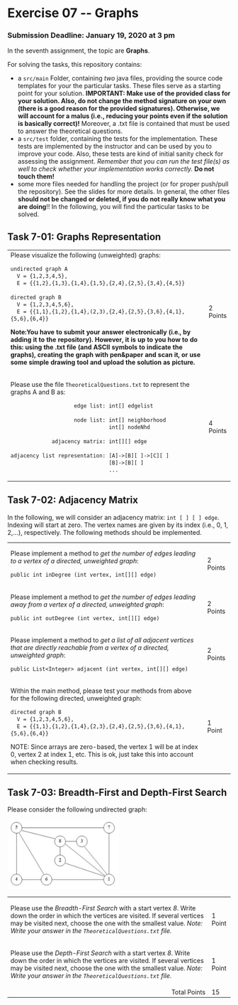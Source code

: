 # Exercise 07 -- Graphs
### Submission Deadline: January 19, 2020 at 3 pm

In the seventh assignment, the topic are **Graphs**.

For solving the tasks, this repository contains:

* a `src/main` Folder, containing *two* java files, providing the source code templates for your the particular tasks. These files serve as a starting point for your solution.
**IMPORTANT: Make use of the provided class for your solution. Also, do not change the method signature on your own (there is a good reason for the provided signatures). Otherwise, we will account for a malus (i.e., reducing your points even if the solution is basically correct)!**
Moreover, a .txt file is contained that must be used to answer the theoretical questions.
* a `src/test` folder, containing the tests for the implementation. These tests are implemented by the instructor and can be used by you to improve your code. Also, these tests are kind of initial sanity check for assessing the assignment.
*Remember that you can run the test file(s) as well to check whether your implementation works correctly.*
**Do not touch them!**
* some more files needed for handling the project (or for proper push/pull the repository). See the slides for more details. In general, the other files **should not be changed or deleted, if you do not really know what you are doing**!!
In the following, you will find the particular tasks to be solved.

## Task 7-01: Graphs Representation

<table border="0">
  <tr>
   <td>
Please visualize the following (unweighted) graphs: 

```
undirected graph A
  V = {1,2,3,4,5}, 
  E = {{1,2},{1,3},{1,4},{1,5},{2,4},{2,5},{3,4},{4,5}}

directed graph B
  V = {1,2,3,4,5,6}, 
  E = {{1,1},{1,2},{1,4},(2,3),{2,4},{2,5},{3,6},{4,1},{5,6},{6,4}}
```

**Note:You have to submit your answer electronically (i.e., by adding it to the repository). However, it is up to you 
how to do this: using the .txt file (and ASCII symbols to indicate the graphs), creating the graph with pen&paper and 
scan it, or use some simple drawing tool and upload the solution as picture.**

</td>

<td> 2 Points</td>
  </tr>
<tr>
  <td>
  
Please use the file `TheoreticalQuestions.txt` to represent the graphs A and B as: 

```
                    edge list: int[] edgelist

                    node list: int[] neighborhood
                               int[] nodeNhd

             adjacency matrix: int[][] edge

adjacency list representation: [A]->[B][ ]->[C][ ]
                               [B]->[B][ ]
                               ...                            
```

</td>
  <td>4 Points</td>
</tr>
</table>

## Task 7-02: Adjacency Matrix

In the following, we will consider an adjacency matrix: `int [ ] [ ] edge`. Indexing will start at zero. 
The vertex names are given by its index (i.e., 0, 1, 2,...), respectively. The following methods should be implemented. 

<table border="0">
<tr>
  <td>
  
Please implement a method to *get the number of edges leading to a vertex of a directed, unweighted graph*:
```
public int inDegree (int vertex, int[][] edge)
```

</td>
  <td>2 Points</td>
</tr>
<tr>
  <td>
  
  Please implement a method to *get the number of edges leading away from a vertex of a directed, unweighted graph*:
  ```
  public int outDegree (int vertex, int[][] edge)
  ```
  
  </td>
  <td>2 Points</td>
</tr>
<tr>
  <td>
  
  Please implement a method to *get a list of all adjacent vertices that are directly reachable from a vertex of a directed, unweighted graph*:
  ```
  public List<Integer> adjacent (int vertex, int[][] edge)
  ```
  
  </td>
  <td>2 Points</td>
</tr>
<tr>
  <td>

Within the main method, please test your methods from above for the following directed, unweighted graph:
```
directed graph B
  V = {1,2,3,4,5,6}, 
  E = {{1,1},{1,2},{1,4},{2,3},{2,4},{2,5},{3,6},{4,1},{5,6},{6,4}}
```
NOTE: Since arrays are zero-based, the vertex 1 will be at index 0, vertex 2 at index 1, etc.
This is ok, just take this into account when checking results.
</td>
  <td>1 Point</td>
</tr>
</table>

## Task 7-03: Breadth-First and Depth-First Search
Please consider the following undirected graph:

<img src="./graph.jpg" width="50%"/>

<table border="0">
<tr>
  <td>
  
Please use the *Breadth-First Search* with a start vertex *8*. Write down the order in which the vertices are visited. If several vertices may be visited next, choose the one with the smallest value. *Note: Write your answer in the `TheoreticalQuestions.txt` file.* 

</td>
  <td>1 Point</td>
</tr>
<tr>
  <td>
  
Please use the *Depth-First Search* with a start vertex *8*. Write down the order in which the vertices are visited. If several vertices may be visited next, choose the one with the smallest value. *Note: Write your answer in the `TheoreticalQuestions.txt` file.* 

</td>
  <td>1 Point</td>
</tr>
<tr>
  <td align="right">Total Points</td>
    <td>15</td>
</tr>
</table>
